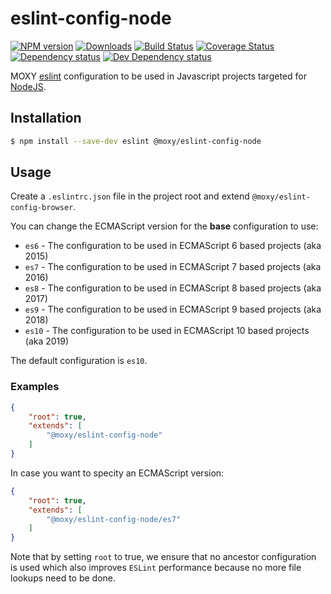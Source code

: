 # eslint-config-node

[![NPM version][npm-image]][npm-url] [![Downloads][downloads-image]][npm-url] [![Build Status][travis-image]][travis-url] [![Coverage Status][codecov-image]][codecov-url] [![Dependency status][david-dm-image]][david-dm-url] [![Dev Dependency status][david-dm-dev-image]][david-dm-dev-url]

[npm-url]:https://npmjs.org/package/@moxy/eslint-config-node
[npm-image]:https://img.shields.io/npm/v/@moxy/eslint-config-node.svg
[downloads-image]:https://img.shields.io/npm/dm/@moxy/eslint-config-node.svg
[travis-url]:https://travis-ci.org/moxystudio/eslint-config-node
[travis-image]:https://img.shields.io/travis/moxystudio/eslint-config-node/master.svg
[codecov-url]:https://codecov.io/gh/moxystudio/eslint-config-node
[codecov-image]:https://img.shields.io/codecov/c/github/moxystudio/eslint-config-node/master.svg
[david-dm-url]:https://david-dm.org/moxystudio/eslint-config-node
[david-dm-image]:https://img.shields.io/david/moxystudio/eslint-config-node.svg
[david-dm-dev-url]:https://david-dm.org/moxystudio/eslint-config-node?type=dev
[david-dm-dev-image]:https://img.shields.io/david/dev/moxystudio/eslint-config-node.svg

MOXY [eslint](http://eslint.org/) configuration to be used in Javascript projects targeted for [NodeJS](https://nodejs.org).

## Installation

```sh
$ npm install --save-dev eslint @moxy/eslint-config-node
```

## Usage

Create a `.eslintrc.json` file in the project root and extend `@moxy/eslint-config-browser`.

You can change the ECMAScript version for the **base** configuration to use:

- `es6` - The configuration to be used in ECMAScript 6 based projects (aka 2015)
- `es7` - The configuration to be used in ECMAScript 7 based projects (aka 2016)
- `es8` - The configuration to be used in ECMAScript 8 based projects (aka 2017)
- `es9` - The configuration to be used in ECMAScript 9 based projects (aka 2018)
- `es10` - The configuration to be used in ECMAScript 10 based projects (aka 2019)

The default configuration is `es10`.

### Examples

```json
{
    "root": true,
    "extends": [
        "@moxy/eslint-config-node"
    ]
}
```

In case you want to specity an ECMAScript version:

```json
{
    "root": true,
    "extends": [
        "@moxy/eslint-config-node/es7"
    ]
}
```

Note that by setting `root` to true, we ensure that no ancestor configuration is used which also improves `ESLint` performance because no more file lookups need to be done.
